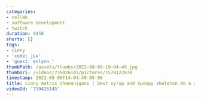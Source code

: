 ```yaml
---
categories:
- collab
- software development
- twitch
duration: 9458
shorts: []
tags:
- cinny
- 'code: jsx'
- 'guest: enlynn_'
thumbPath: /assets/thumbs/2022-08-06-19-04-49.jpg
thumbUri: /videos/739426145/pictures/1578122070
timestamp: 2022-08-06T14:04:49-05:00
title: cinny matrix shenanigans | best syrup and spoopy skeleton do a code
videoId: '739426145'
---
```

